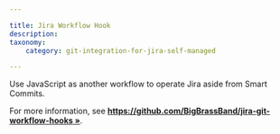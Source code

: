 ```yaml
---

title: Jira Workflow Hook
description:
taxonomy:
    category: git-integration-for-jira-self-managed

---
```

Use JavaScript as another workflow to operate Jira aside from Smart Commits.

For more information, see [**https://github.com/BigBrassBand/jira-git-workflow-hooks »**](https://github.com/BigBrassBand/jira-git-workflow-hooks).

